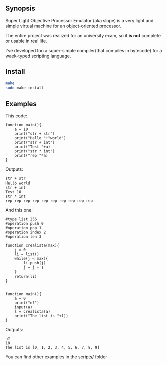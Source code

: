 ## Synopsis

Super Light Objective Processor Emulator (aka slope) is a very light and simple virtual machine for an object-oriented processor.

The entire project was realized for an university exam, so it **is not** complete or usable in real life.

I've developed too a super-simple compiler(that compiles in bytecode) for a waek-typed scripting language.

## Install

```bash
make
sudo make install
```

## Examples

This code:

```
function main(){
	a = 10
	print("str + str")
	print("Hello "+"world")
	print("str + int")
	print("Test "+a)
	print("str * int")
	print("rep "*a)
}
```

Outputs:

```
str + str
Hello world
str + int
Test 10
str * int
rep rep rep rep rep rep rep rep rep rep 
```

And this one:

```
#type list 256
#operation push 0
#operation pop 1
#operation index 2
#operation len 3

function crealista(max){
	j = 0
	li = list()
	while(j < max){
		li.push(j)
		j = j + 1
	}
	return(li)
}


function main(){
	a = 0
	print("n?")
	input(a)
	l = crealista(a)
	print("The list is "+l))
}
```

Outputs:

```
n?
10
The list is [0, 1, 2, 3, 4, 5, 6, 7, 8, 9]
```

You can find other examples in the scripts/ folder
